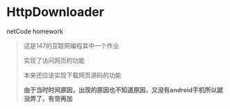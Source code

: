 # HttpDownloader
netCode homework
>这是147的互联网编程其中一个作业
>
>实现了访问网页的功能
>
>本来还应该实现下载网页源码的功能
>
>**由于当时时间原因，出现的原因也不知道原因，又没有android手机所以就没弄了，有空再加**
